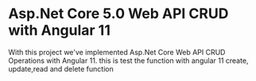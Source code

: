 # Asp.Net Core 5.0 Web API CRUD with Angular 11
With this project we've implemented Asp.Net Core Web API CRUD Operations with Angular 11.
this is test the function with angular 11 create, update,read and delete function

